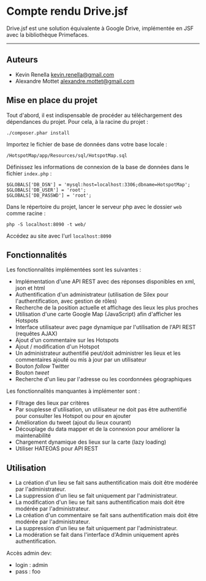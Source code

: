 Compte rendu Drive.jsf
=====================

Drive.jsf est une solution équivalente à Google Drive, implémentée en JSF avec la bibliothèque Primefaces.

----------

Auteurs
---------
- Kevin Renella <kevin.renella@gmail.com>
- Alexandre Mottet <alexandre.mottet@gmail.com>


Mise en place du projet
---------
Tout d'abord, il est indispensable de procéder au téléchargement des dépendances du projet. Pour cela, à la racine du projet :

	./composer.phar install
	
Importez le fichier de base de données dans votre base locale :

	/HotspotMap/app/Resources/sql/HotspotMap.sql
	
Définissez les informations de connexion de la base de données dans le fichier `index.php` :
	
	$GLOBALS['DB_DSN'] = 'mysql:host=localhost:3306;dbname=HotspotMap';
    $GLOBALS['DB_USER'] = 'root';
    $GLOBALS['DB_PASSWD'] = 'root';

Dans le répertoire du projet, lancer le serveur php avec le dossier `web` comme racine :

	php -S localhost:8090 -t web/
	
Accédez au site avec l'url `localhost:8090`

Fonctionnalités
---------
Les fonctionnalités implémentées sont les suivantes :

- Implémentation d'une API REST avec des réponses disponibles en xml, json et html
- Authentification d'un administrateur (utilisation de Silex pour l'authentification, avec gestion de rôles)
- Recherche de la position actuelle et affichage des lieux les plus proches
- Utilisation d'une carte Google Map (JavaScript) afin d'afficher les Hotspots
- Interface utilisateur avec page dynamique par l'utilisation de l'API REST (requêtes AJAX)
- Ajout d'un commentaire sur les Hotspots
- Ajout / modification d'un Hotspot
- Un administrateur authentifié peut/doit administrer les lieux et les commentaires ajouté ou mis à jour par un utilisateur
- Bouton *follow* Twitter
- Bouton *tweet* 
- Recherche d'un lieu par l'adresse ou les coordonnées géographiques

Les fonctionnalités manquantes à implémenter sont :

- Filtrage des lieux par critères
- Par souplesse d'utilisation, un utilisateur ne doit pas être authentifié pour consulter les Hotspot ou pour en ajouter
- Amélioration du tweet (ajout du lieux courant)
- Découplage du data mapper et de la connexion pour améliorer la maintenabilité
- Chargement dynamique des lieux sur la carte (lazy loading)
- Utiliser HATEOAS pour API REST

Utilisation
---------
- La création d'un lieu se fait sans authentification mais doit être modérée par l'administrateur.
- La suppression d'un lieu se fait uniquement par l'administrateur.
- La modification d'un lieu se fait sans authentification mais doit être modérée par l'administrateur.
- La création d'un commentaire se fait sans authentification mais doit être modérée par l'administrateur.
- La suppression d'un lieu se fait uniquement par l'administrateur.
- La modération se fait dans l'interface d'Admin uniquement après authentification.

Accès admin dev:

- login : admin
- pass  : foo 
